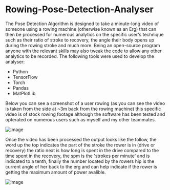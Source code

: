 # Rowing-Pose-Detection-Analyser

The Pose Detection Algorithm is designed to take a minute-long video of someone using a rowing machine (otherwise known as an Erg) that can then be processed for numerous
analytics on the specific user's technique such as their ratio of stroke to recovery, the angle their body opens up during the rowing stroke and much more. Being an open-source
program anyone with the relevant skills may also tweak the code to allow any other analytics to be recorded. The following tools were used to develop the analyser:

 - Python
 - TensorFlow 
 - Torch
 - Pandas
 - MatPlotLib

Below you can see a screenshot of a user rowing (as you can see the video is taken from the side at ~3m back from the rowing machine) this specific video is of stock 
rowing footage although the software has been tested and opterated on numerous users such as myself and my other teammates.

![image](https://user-images.githubusercontent.com/50581493/142087383-226df071-a9a0-4e75-8716-1b0e55105d90.png)


Once the video has been processed the output looks like the follow, the word up the top indicates the part of the stroke the rower is in (drive or recovery) the ratio next is how long is spent in the drive compared to the time spent in the recovery, the spm is the 'strokes per minute' and is indicated to a tenth, finally the number located by the rowers hip is the current angle of her back to the erg and can help indicate if the rower is getting the maximum amount of power avalible.

![image](https://user-images.githubusercontent.com/50581493/142087072-3b37f476-4cfd-4176-8edf-3748d9c07eab.png)
